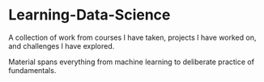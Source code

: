 # Learning-Data-Science

A collection of work from courses I have taken, projects I have worked on, and challenges I have explored. 

Material spans everything from machine learning to deliberate practice of fundamentals.
